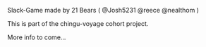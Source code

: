 Slack-Game
made by 21 Bears ( @Josh5231 @reece @nealthom )

This is part of the chingu-voyage cohort project.

More info to come...
